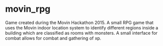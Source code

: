 # movin_rpg

Game created during the Movin Hackathon 2015. A small RPG game that uses the Movin indoor location system to identify different regions inside a building which are classified as rooms with monsters. A small interface for combat allows for combat and gathering of xp.


